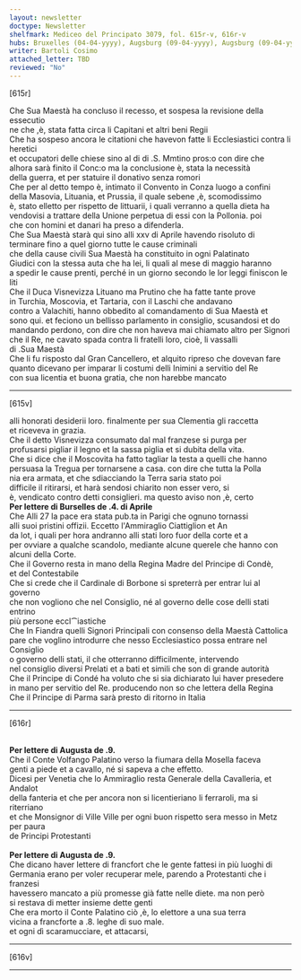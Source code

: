 ```yaml
---
layout: newsletter
doctype: Newsletter
shelfmark: Mediceo del Principato 3079, fol. 615r-v, 616r-v
hubs: Bruxelles (04-04-yyyy), Augsburg (09-04-yyyy), Augsburg (09-04-yyyy)
writer: Bartoli Cosimo
attached_letter: TBD
reviewed: "No"
---
```


[615r]  
  
  
Che Sua Maestà ha concluso il recesso, et sospesa la revisione della essecutio  
ne che ,è, stata fatta circa li Capitani et altri beni Regii  
Che ha sospeso ancora le citationi che havevon fatte li Ecclesiastici contra li heretici  
et occupatori delle chiese sino al di di .S. Mmtino pros:o con dire che  
alhora sarà finito il Conc:o ma la conclusione è, stata la necessità  
della guerra, et per statuire il donativo senza romori  
Che per al detto tempo è, intimato il Convento in Conza luogo a confini  
della Masovia, Lituania, et Prussia, il quale sebene ,è, scomodissimo  
è, stato elletto per rispetto de littuarii, i quali verranno a quella dieta ha  
vendovisi a trattare della Unione perpetua di essi con la Pollonia. poi  
che con homini et danari ha preso a difenderla.  
Che Sua Maestà starà qui sino alli xxv di Aprile havendo risoluto di  
terminare fino a quel giorno tutte le cause criminali  
che della cause civili Sua Maestà ha constituito in ogni Palatinato  
Giudici con la stessa auta che ha lei, li quali al mese di maggio haranno  
a spedir le cause prenti, perché in un giorno secondo le lor leggi finiscon le  
liti  
Che il Duca Visnevizza Lituano ma Prutino che ha fatte tante prove  
in Turchia, Moscovia, et Tartaria, con il Laschi che andavano  
contro a Valachiti, hanno obbedito al comandamento di Sua Maestà et  
sono qui. et feciono un bellisso parlamento in consiglio, scusandosi et do  
mandando perdono, con dire che non haveva mai chiamato altro per Signori  
che il Re, ne cavato spada contra li fratelli loro, cioè, li vassalli  
di .Sua Maestà  
Che li fu risposto dal Gran Cancellero, et alquito ripreso che dovevan fare  
quanto dicevano per imparar li costumi delli Inimini a servitio del Re  
con sua licentia et buona gratia, che non harebbe mancato  
  
---  

[615v]  
  
  
alli honorati desiderii loro. finalmente per sua Clementia gli raccetta  
et riceveva in grazia.  
Che il detto Visnevizza consumato dal mal franzese si purga per  
profusarsi pigliar il legno et la sassa piglia et si dubita della vita.  
Che si dice che il Moscovita ha fatto tagliar la testa a quelli che hanno  
persuasa la Tregua per tornarsene a casa. con dire che tutta la Polla  
nia era armata, et che sdiacciando la Terra saria stato poi  
difficile il ritirarsi, et harà sendosi chiarito non esser vero, si  
è, vendicato contro detti consiglieri. ma questo aviso non ,è, certo  
<strong>Per lettere di Burselles de .4. di Aprile</strong>  
Che Alli 27 la pace era stata pub.ta in Parigi che ognuno tornassi  
alli suoi pristini offizii. Eccetto l'Ammiraglio Ciattiglion et An  
da lot, i quali per hora andranno alli stati loro fuor della corte et a  
per ovviare a qualche scandolo, mediante alcune querele che hanno con  
alcuni della Corte.  
Che il Governo resta in mano della Regina Madre del Principe di Condè,  
et del Contestabile  
Che si crede che il Cardinale di Borbone si spreterrà per entrar lui al governo  
che non vogliono che nel Consiglio, né al governo delle cose delli stati entrino  
più persone eccl⁀iastiche  
Che In Fiandra quelli Signori Principali con consenso della Maestà Cattolica  
pare che voglino introdurre che nesso Ecclesiastico possa entrare nel Consiglio  
o governo delli stati, il che otterranno difficilmente, intervendo  
nel consiglio diversi Prelati et a bati et simili che son di grande autorità  
Che il Principe di Condé ha voluto che si sia dichiarato lui haver presedere  
in mano per servitio del Re. producendo non so che lettera della Regina  
Che il Principe di Parma sarà presto di ritorno in Italia  
  
---  

[616r]  
  
  
<br/><strong>Per lettere di Augusta de .9.</strong>  
Che il Conte Volfango Palatino verso la fiumara della Mosella faceva  
genti a piede et a cavallo, né si sapeva a che effetto.  
Dicesi per Venetia che lo Ammiraglio resta Generale della Cavalleria, et Andalot  
della fanteria et che per ancora non si licentieriano li ferraroli, ma si riterriano  
et che Monsignor di Ville Ville per ogni buon rispetto sera messo in Metz per paura  
de Principi Protestanti  
<br/><strong>Per lettere di Augusta de .9.</strong>  
Che dicano haver lettere di francfort che le gente fattesi in più luoghi di  
Germania erano per voler recuperar mele, parendo a Protestanti che i franzesi  
havessero mancato a più promesse già fatte nelle diete. ma non però  
si restava di metter insieme dette genti  
Che era morto il Conte Palatino ciò ,è, lo elettore a una sua terra  
vicina a francforte a .8. leghe di suo male.  
et ogni dì scaramucciare, et attacarsi,  
  
---  

[616v]  
  
  
  
---  

